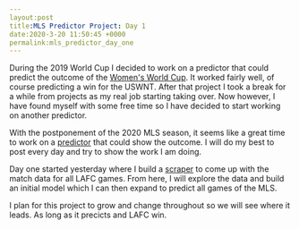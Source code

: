 ```yaml
---
layout:post
title:MLS Predictor Project: Day 1
date:2020-3-20 11:50:45 +0000
permalink:mls_predictor_day_one
---
```

During the 2019 World Cup I decided to work on a predictor that could predict the outcome of the [Women's World Cup](https://github.com/Jbrancazio/fwwc_predictor). It worked fairly well, of course predicting a win for the USWNT. After that project I took a break for a while from projects as my real job starting taking over. Now however, I have found myself with some free time so I have decided to start working on another predictor. 

With the postponement of the 2020 MLS season, it seems like a great time to work on a [predictor](https://github.com/Jbrancazio/mls_predictor) that could show the outcome. I will do my best to post every day and try to show the work I am doing. 

Day one started yesterday where I build a [scraper](https://github.com/Jbrancazio/mls_predictor/blob/master/espn_scraper_mls.ipynb) to come up with the match data for all LAFC games. From here, I will explore the data and build an initial model which I can then expand to predict all games of the MLS. 

I plan for this project to grow and change throughout so we will see where it leads. As long as it precicts and LAFC win. 



